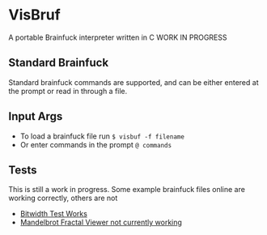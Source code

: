 # VisBruf
A portable Brainfuck interpreter written in C
WORK IN PROGRESS

## Standard Brainfuck

Standard brainfuck commands are supported, and can be either entered at the prompt or read in through a file. 

## Input Args

- To load a brainfuck file run `$ visbuf -f filename`
- Or enter commands in the prompt `@ commands`

## Tests

This is still a work in progress. Some example brainfuck files online are working correctly, others are not

- [Bitwidth Test Works](https://github.com/rdebath/Brainfuck/blob/master/bitwidth.b) 
- [Mandelbrot Fractal Viewer not currently working](https://github.com/erikdubbelboer/brainfuck-jit/blob/master/mandelbrot.bf)

